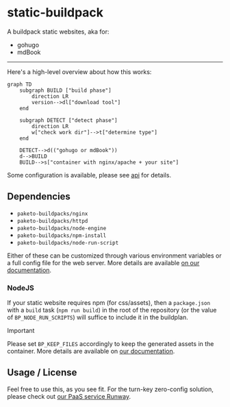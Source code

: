 # static-buildpack

A buildpack static websites, aka for:

* gohugo
* mdBook

---

Here's a high-level overview about how this works:

```mermaid
graph TD
    subgraph BUILD ["build phase"]
        direction LR
        version-->dl["download tool"]
    end

    subgraph DETECT ["detect phase"]
        direction LR
        w["check work dir"]-->t["determine type"]
    end

    DETECT-->d(("gohugo or mdBook"))
    d-->BUILD
    BUILD-->s["container with nginx/apache + your site"]
```

Some configuration is available, please see [api](./api/) for details.

## Dependencies

- `paketo-buildpacks/nginx`
- `paketo-buildpacks/httpd`
- `paketo-buildpacks/node-engine`
- `paketo-buildpacks/npm-install`
- `paketo-buildpacks/node-run-script`

Either of these can be customized through various environment variables or a full config file for the web server. More details are available [on our documentation](https://www.runway.horse/docs/recipes/webservers/).

### NodeJS

If your static website requires npm (for css/assets), then a `package.json` with a `build` task (`npm run build`) in the root of the repository (or the value of `BP_NODE_RUN_SCRIPTS`) will suffice to include it in the buildplan.

> [!IMPORTANT]
> Please set `BP_KEEP_FILES` accordingly to keep the generated assets in the container. More details are available on [our documentation](https://www.runway.horse/docs/recipes/javascript/).

## Usage / License

Feel free to use this, as you see fit. For the turn-key zero-config solution, please check out [our PaaS service Runway](https://www.runway.horse/).